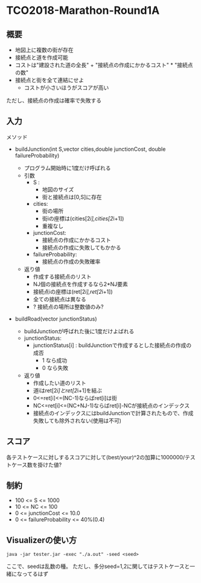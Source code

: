 # TCO2018-Marathon-Round1A

## 概要

- 地図上に複数の街が存在
- 接続点と道を作成可能
- コストは"建設された道の全長" + "接続点の作成にかかるコスト" * "接続点の数"
- 接続点と街を全て連結にせよ
    - コストが小さいほうがスコアが高い

ただし、接続点の作成は確率で失敗する

## 入力
メソッド

- buildJunction(int S,vector<int> cities,double junctionCost, double failureProbability)
    - プログラム開始時に1度だけ呼ばれる
    - 引数
        - S :
            - 地図のサイズ
            - 街と接続点は[0,S]に存在
        - cities:
            - 街の場所
            - 街iの座標は(cities[2*i],cities[2*i+1])
            - 重複なし
        - junctionCost:
            - 接続点の作成にかかるコスト
            - 接続点の作成に失敗してもかかる
        - failureProbability:
            - 接続点の作成の失敗確率
    - 返り値
        - 作成する接続点のリスト
        - NJ個の接続点を作成するなら2*NJ要素
        - 接続点iの座標は(ret[2*i],ret[2*i+1]) 
        - 全ての接続点は異なる
        - ? 接続点の場所は整数値のみ?

- buildRoad(vector<int> junctionStatus)
    - buildJunctionが呼ばれた後に1度だけよばれる
    - junctionStatus:
        - junctionStatus[i] : buildJunctionで作成するとした接続点の作成の成否
            - 1 なら成功
            - 0 なら失敗
    - 返り値
        - 作成したい道のリスト
        - 道iはret[2*i]とret[2*i+1]を結ぶ
        - 0<=ret[i]<=(NC-1)ならばret[i]は街
        - NC<=ret[i]<=(NC+NJ-1)ならばret[i]-NCが接続点のインデックス
        - 接続点のインデックスにはbuildJunctionで計算されたもので、作成失敗しても除外されない(使用は不可)


## スコア
各テストケースに対しするスコアに対して(best/your)^2の加算に1000000/テストケース数を掛けた値?

## 制約

- 100 <= S <= 1000
- 10 <= NC <= 100
- 0 <= junctionCost <= 10.0
- 0 <= failureProbability <= 40%(0.4)

## Visualizerの使い方

```
java -jar tester.jar -exec "./a.out" -seed <seed>
```
ここで、seedは乱数の種。
ただし、多分seed=1,2に関してはテストケースと一緒になってるはず
